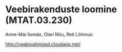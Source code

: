 # Veebirakenduste loomine (MTAT.03.230)
Anne-Mai Ilumäe, Olari Nõu, Reti Lõhmus

http://veebivalimised.cloudapp.net/
